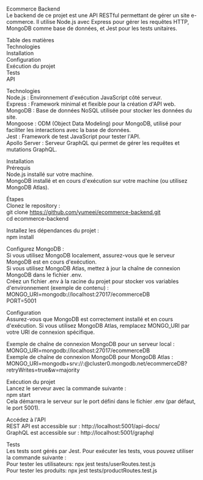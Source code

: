 Ecommerce Backend<br>
Le backend de ce projet est une API RESTful permettant de gérer un site e-commerce. Il utilise Node.js avec Express pour gérer les requêtes HTTP, MongoDB comme base de données, et Jest pour les tests unitaires.<br>

Table des matières<br>
Technologies<br>
Installation<br>
Configuration<br>
Exécution du projet<br>
Tests<br>
API<br>

Technologies<br>
Node.js : Environnement d'exécution JavaScript côté serveur.<br>
Express : Framework minimal et flexible pour la création d'API web.<br>
MongoDB : Base de données NoSQL utilisée pour stocker les données du site.<br>
Mongoose : ODM (Object Data Modeling) pour MongoDB, utilisé pour faciliter les interactions avec la base de données.<br>
Jest : Framework de test JavaScript pour tester l'API.<br>
Apollo Server : Serveur GraphQL qui permet de gérer les requêtes et mutations GraphQL.<br>

Installation<br>
Prérequis<br>
Node.js installé sur votre machine.<br>
MongoDB installé et en cours d'exécution sur votre machine (ou utilisez MongoDB Atlas).<br>

Étapes<br>
Clonez le repository :<br>
git clone https://github.com/yumeei/ecommerce-backend.git<br>
cd ecommerce-backend<br>

Installez les dépendances du projet :<br>
npm install<br>

Configurez MongoDB :<br>
Si vous utilisez MongoDB localement, assurez-vous que le serveur MongoDB est en cours d'exécution.<br>
Si vous utilisez MongoDB Atlas, mettez à jour la chaîne de connexion MongoDB dans le fichier .env.<br>
Créez un fichier .env à la racine du projet pour stocker vos variables d'environnement (exemple de contenu) :<br>
MONGO_URI=mongodb://localhost:27017/ecommerceDB<br>
PORT=5001<br>

Configuration<br>
Assurez-vous que MongoDB est correctement installé et en cours d'exécution. Si vous utilisez MongoDB Atlas, remplacez MONGO_URI par votre URI de connexion spécifique.<br>

Exemple de chaîne de connexion MongoDB pour un serveur local :<br>
MONGO_URI=mongodb://localhost:27017/ecommerceDB<br>
Exemple de chaîne de connexion MongoDB pour MongoDB Atlas :<br>
MONGO_URI=mongodb+srv://<username>:<password>@cluster0.mongodb.net/ecommerceDB?retryWrites=true&w=majority<br>

Exécution du projet<br>
Lancez le serveur avec la commande suivante :<br>
npm start<br>
Cela démarrera le serveur sur le port défini dans le fichier .env (par défaut, le port 5001).<br>

Accédez à l'API<br>
REST API est accessible sur : http://localhost:5001/api-docs/<br>
GraphQL est accessible sur : http://localhost:5001/graphql<br>

Tests<br>
Les tests sont gérés par Jest. Pour exécuter les tests, vous pouvez utiliser la commande suivante :<br>
Pour tester les utilisateurs: npx jest tests/userRoutes.test.js<br>
Pour tester les produits: npx jest tests/productRoutes.test.js<br>

